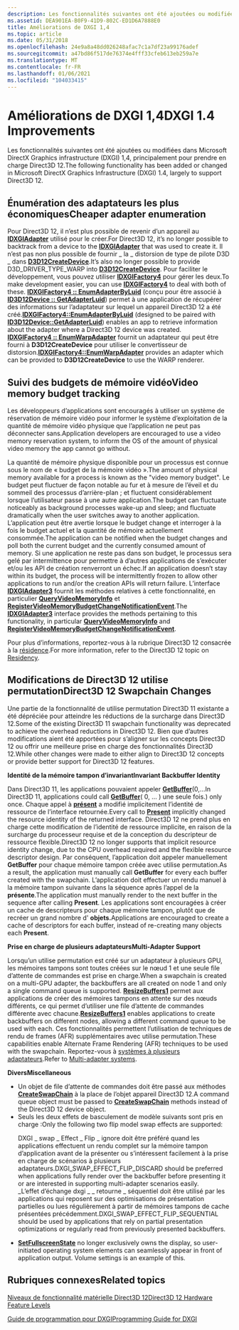 ```yaml
---
description: Les fonctionnalités suivantes ont été ajoutées ou modifiées dans Microsoft DirectX Graphics infrastructure (DXGI) 1,4, principalement pour prendre en charge Direct3D 12.
ms.assetid: DEA901EA-B0F9-41D9-802C-ED1D6A7888E0
title: Améliorations de DXGI 1,4
ms.topic: article
ms.date: 05/31/2018
ms.openlocfilehash: 24e9a8a48dd026248afac7c1a7df23a99176adef
ms.sourcegitcommit: a47bd86f517de76374e4fff33cfeb613eb259a7e
ms.translationtype: MT
ms.contentlocale: fr-FR
ms.lasthandoff: 01/06/2021
ms.locfileid: "104033415"
---
```

# <a name="dxgi-14-improvements"></a><span data-ttu-id="bca11-103">Améliorations de DXGI 1,4</span><span class="sxs-lookup"><span data-stu-id="bca11-103">DXGI 1.4 Improvements</span></span>

<span data-ttu-id="bca11-104">Les fonctionnalités suivantes ont été ajoutées ou modifiées dans Microsoft DirectX Graphics infrastructure (DXGI) 1,4, principalement pour prendre en charge Direct3D 12.</span><span class="sxs-lookup"><span data-stu-id="bca11-104">The following functionality has been added or changed in Microsoft DirectX Graphics Infrastructure (DXGI) 1.4, largely to support Direct3D 12.</span></span>

## <a name="cheaper-adapter-enumeration"></a><span data-ttu-id="bca11-105">Énumération des adaptateurs les plus économiques</span><span class="sxs-lookup"><span data-stu-id="bca11-105">Cheaper adapter enumeration</span></span>

<span data-ttu-id="bca11-106">Pour Direct3D 12, il n’est plus possible de revenir d’un appareil au [**IDXGIAdapter**](/windows/win32/api/DXGI/nn-dxgi-idxgiadapter) utilisé pour le créer.</span><span class="sxs-lookup"><span data-stu-id="bca11-106">For Direct3D 12, it’s no longer possible to backtrack from a device to the [**IDXGIAdapter**](/windows/win32/api/DXGI/nn-dxgi-idxgiadapter) that was used to create it.</span></span> <span data-ttu-id="bca11-107">Il n’est pas non plus possible de fournir \_ la \_ distorsion de type de pilote D3D \_ dans [**D3D12CreateDevice**](/windows/win32/api/d3d12/nf-d3d12-d3d12createdevice).</span><span class="sxs-lookup"><span data-stu-id="bca11-107">It’s also no longer possible to provide D3D\_DRIVER\_TYPE\_WARP into [**D3D12CreateDevice**](/windows/win32/api/d3d12/nf-d3d12-d3d12createdevice).</span></span> <span data-ttu-id="bca11-108">Pour faciliter le développement, vous pouvez utiliser [**IDXGIFactory4**](/windows/win32/api/DXGI1_4/nn-dxgi1_4-idxgifactory4) pour gérer les deux.</span><span class="sxs-lookup"><span data-stu-id="bca11-108">To make development easier, you can use [**IDXGIFactory4**](/windows/win32/api/DXGI1_4/nn-dxgi1_4-idxgifactory4) to deal with both of these.</span></span> <span data-ttu-id="bca11-109">[**IDXGIFactory4 :: EnumAdapterByLuid**](/windows/win32/api/DXGI1_4/nf-dxgi1_4-idxgifactory4-enumadapterbyluid) (conçu pour être associé à [**ID3D12Device :: GetAdapterLuid**](/windows/win32/api/d3d12/nf-d3d12-id3d12device-getadapterluid)) permet à une application de récupérer des informations sur l’adaptateur sur lequel un appareil Direct3D 12 a été créé.</span><span class="sxs-lookup"><span data-stu-id="bca11-109">[**IDXGIFactory4::EnumAdapterByLuid**](/windows/win32/api/DXGI1_4/nf-dxgi1_4-idxgifactory4-enumadapterbyluid) (designed to be paired with [**ID3D12Device::GetAdapterLuid**](/windows/win32/api/d3d12/nf-d3d12-id3d12device-getadapterluid)) enables an app to retrieve information about the adapter where a Direct3D 12 device was created.</span></span> <span data-ttu-id="bca11-110">[**IDXGIFactory4 :: EnumWarpAdapter**](/windows/win32/api/DXGI1_4/nf-dxgi1_4-idxgifactory4-enumwarpadapter) fournit un adaptateur qui peut être fourni à **D3D12CreateDevice** pour utiliser le convertisseur de distorsion.</span><span class="sxs-lookup"><span data-stu-id="bca11-110">[**IDXGIFactory4::EnumWarpAdapter**](/windows/win32/api/DXGI1_4/nf-dxgi1_4-idxgifactory4-enumwarpadapter) provides an adapter which can be provided to **D3D12CreateDevice** to use the WARP renderer.</span></span>

## <a name="video-memory-budget-tracking"></a><span data-ttu-id="bca11-111">Suivi des budgets de mémoire vidéo</span><span class="sxs-lookup"><span data-stu-id="bca11-111">Video memory budget tracking</span></span>

<span data-ttu-id="bca11-112">Les développeurs d’applications sont encouragés à utiliser un système de réservation de mémoire vidéo pour informer le système d’exploitation de la quantité de mémoire vidéo physique que l’application ne peut pas déconnecter sans.</span><span class="sxs-lookup"><span data-stu-id="bca11-112">Application developers are encouraged to use a video memory reservation system, to inform the OS of the amount of physical video memory the app cannot go without.</span></span>

<span data-ttu-id="bca11-113">La quantité de mémoire physique disponible pour un processus est connue sous le nom de « budget de la mémoire vidéo ».</span><span class="sxs-lookup"><span data-stu-id="bca11-113">The amount of physical memory available for a process is known as the "video memory budget".</span></span> <span data-ttu-id="bca11-114">Le budget peut fluctuer de façon notable au fur et à mesure de l’éveil et du sommeil des processus d’arrière-plan ; et fluctuent considérablement lorsque l’utilisateur passe à une autre application.</span><span class="sxs-lookup"><span data-stu-id="bca11-114">The budget can fluctuate noticeably as background processes wake-up and sleep; and fluctuate dramatically when the user switches away to another application.</span></span> <span data-ttu-id="bca11-115">L’application peut être avertie lorsque le budget change et interroger à la fois le budget actuel et la quantité de mémoire actuellement consommée.</span><span class="sxs-lookup"><span data-stu-id="bca11-115">The application can be notified when the budget changes and poll both the current budget and the currently consumed amount of memory.</span></span> <span data-ttu-id="bca11-116">Si une application ne reste pas dans son budget, le processus sera gelé par intermittence pour permettre à d’autres applications de s’exécuter et/ou les API de création renverront un échec.</span><span class="sxs-lookup"><span data-stu-id="bca11-116">If an application doesn’t stay within its budget, the process will be intermittently frozen to allow other applications to run and/or the creation APIs will return failure.</span></span> <span data-ttu-id="bca11-117">L’interface [**IDXGIAdapter3**](/windows/win32/api/dxgi1_4/nn-dxgi1_4-idxgiadapter3) fournit les méthodes relatives à cette fonctionnalité, en particulier [**QueryVideoMemoryInfo**](/windows/win32/api/dxgi1_4/nf-dxgi1_4-idxgiadapter3-queryvideomemoryinfo) et [**RegisterVideoMemoryBudgetChangeNotificationEvent**](/windows/win32/api/dxgi1_4/nf-dxgi1_4-idxgiadapter3-registervideomemorybudgetchangenotificationevent).</span><span class="sxs-lookup"><span data-stu-id="bca11-117">The [**IDXGIAdapter3**](/windows/win32/api/dxgi1_4/nn-dxgi1_4-idxgiadapter3) interface provides the methods pertaining to this functionality, in particular [**QueryVideoMemoryInfo**](/windows/win32/api/dxgi1_4/nf-dxgi1_4-idxgiadapter3-queryvideomemoryinfo) and [**RegisterVideoMemoryBudgetChangeNotificationEvent**](/windows/win32/api/dxgi1_4/nf-dxgi1_4-idxgiadapter3-registervideomemorybudgetchangenotificationevent).</span></span>

<span data-ttu-id="bca11-118">Pour plus d’informations, reportez-vous à la rubrique Direct3D 12 consacrée à la [résidence](../direct3d12/residency.md).</span><span class="sxs-lookup"><span data-stu-id="bca11-118">For more information, refer to the Direct3D 12 topic on [Residency](../direct3d12/residency.md).</span></span>

## <a name="direct3d-12-swapchain-changes"></a><span data-ttu-id="bca11-119">Modifications de Direct3D 12 utilise permutation</span><span class="sxs-lookup"><span data-stu-id="bca11-119">Direct3D 12 Swapchain Changes</span></span>

<span data-ttu-id="bca11-120">Une partie de la fonctionnalité de utilise permutation Direct3D 11 existante a été dépréciée pour atteindre les réductions de la surcharge dans Direct3D 12.</span><span class="sxs-lookup"><span data-stu-id="bca11-120">Some of the existing Direct3D 11 swapchain functionality was deprecated to achieve the overhead reductions in Direct3D 12.</span></span> <span data-ttu-id="bca11-121">Bien que d’autres modifications aient été apportées pour s’aligner sur les concepts Direct3D 12 ou offrir une meilleure prise en charge des fonctionnalités Direct3D 12.</span><span class="sxs-lookup"><span data-stu-id="bca11-121">While other changes were made to either align to Direct3D 12 concepts or provide better support for Direct3D 12 features.</span></span>

<span data-ttu-id="bca11-122">**Identité de la mémoire tampon d’invariant**</span><span class="sxs-lookup"><span data-stu-id="bca11-122">**Invariant Backbuffer Identity**</span></span>

<span data-ttu-id="bca11-123">Dans Direct3D 11, les applications pouvaient appeler [**GetBuffer**](/windows/win32/api/DXGI/nf-dxgi-idxgiswapchain-getbuffer)(0,...</span><span class="sxs-lookup"><span data-stu-id="bca11-123">In Direct3D 11, applications could call [**GetBuffer**](/windows/win32/api/DXGI/nf-dxgi-idxgiswapchain-getbuffer)( 0, …</span></span> <span data-ttu-id="bca11-124">) une seule fois.</span><span class="sxs-lookup"><span data-stu-id="bca11-124">) only once.</span></span> <span data-ttu-id="bca11-125">Chaque appel à [**présent**](/windows/win32/api/DXGI/nf-dxgi-idxgiswapchain-present) a modifié implicitement l’identité de ressource de l’interface retournée.</span><span class="sxs-lookup"><span data-stu-id="bca11-125">Every call to [**Present**](/windows/win32/api/DXGI/nf-dxgi-idxgiswapchain-present) implicitly changed the resource identity of the returned interface.</span></span> <span data-ttu-id="bca11-126">Direct3D 12 ne prend plus en charge cette modification de l’identité de ressource implicite, en raison de la surcharge du processeur requise et de la conception du descripteur de ressource flexible.</span><span class="sxs-lookup"><span data-stu-id="bca11-126">Direct3D 12 no longer supports that implicit resource identity change, due to the CPU overhead required and the flexible resource descriptor design.</span></span> <span data-ttu-id="bca11-127">Par conséquent, l’application doit appeler manuellement **GetBuffer** pour chaque mémoire tampon créée avec utilise permutation.</span><span class="sxs-lookup"><span data-stu-id="bca11-127">As a result, the application must manually call **GetBuffer** for every each buffer created with the swapchain.</span></span> <span data-ttu-id="bca11-128">L’application doit effectuer un rendu manuel à la mémoire tampon suivante dans la séquence après l’appel de la **présente**.</span><span class="sxs-lookup"><span data-stu-id="bca11-128">The application must manually render to the next buffer in the sequence after calling **Present**.</span></span> <span data-ttu-id="bca11-129">Les applications sont encouragées à créer un cache de descripteurs pour chaque mémoire tampon, plutôt que de recréer un grand nombre d' **objets.**</span><span class="sxs-lookup"><span data-stu-id="bca11-129">Applications are encouraged to create a cache of descriptors for each buffer, instead of re-creating many objects each **Present**.</span></span>

<span data-ttu-id="bca11-130">**Prise en charge de plusieurs adaptateurs**</span><span class="sxs-lookup"><span data-stu-id="bca11-130">**Multi-Adapter Support**</span></span>

<span data-ttu-id="bca11-131">Lorsqu’un utilise permutation est créé sur un adaptateur à plusieurs GPU, les mémoires tampons sont toutes créées sur le nœud 1 et une seule file d’attente de commandes est prise en charge.</span><span class="sxs-lookup"><span data-stu-id="bca11-131">When a swapchain is created on a multi-GPU adapter, the backbuffers are all created on node 1 and only a single command queue is supported.</span></span> <span data-ttu-id="bca11-132">[**ResizeBuffers1**](/windows/win32/api/DXGI1_4/nf-dxgi1_4-idxgiswapchain3-resizebuffers1) permet aux applications de créer des mémoires tampons en attente sur des nœuds différents, ce qui permet d’utiliser une file d’attente de commandes différente avec chacune.</span><span class="sxs-lookup"><span data-stu-id="bca11-132">[**ResizeBuffers1**](/windows/win32/api/DXGI1_4/nf-dxgi1_4-idxgiswapchain3-resizebuffers1) enables applications to create backbuffers on different nodes, allowing a different command queue to be used with each.</span></span> <span data-ttu-id="bca11-133">Ces fonctionnalités permettent l’utilisation de techniques de rendu de frames (AFR) supplémentaires avec utilise permutation.</span><span class="sxs-lookup"><span data-stu-id="bca11-133">These capabilities enable Alternate Frame Rendering (AFR) techniques to be used with the swapchain.</span></span> <span data-ttu-id="bca11-134">Reportez-vous à [systèmes à plusieurs adaptateurs](../direct3d12/multi-engine.md).</span><span class="sxs-lookup"><span data-stu-id="bca11-134">Refer to [Multi-adapter systems](../direct3d12/multi-engine.md).</span></span>

<span data-ttu-id="bca11-135">**Divers**</span><span class="sxs-lookup"><span data-stu-id="bca11-135">**Miscellaneous**</span></span>

-   <span data-ttu-id="bca11-136">Un objet de file d’attente de commandes doit être passé aux méthodes [**CreateSwapChain**](/windows/win32/api/DXGI/nf-dxgi-idxgifactory-createswapchain) à la place de l’objet appareil Direct3D 12.</span><span class="sxs-lookup"><span data-stu-id="bca11-136">A command queue object must be passed to [**CreateSwapChain**](/windows/win32/api/DXGI/nf-dxgi-idxgifactory-createswapchain) methods instead of the Direct3D 12 device object.</span></span>
-   <span data-ttu-id="bca11-137">Seuls les deux effets de basculement de modèle suivants sont pris en charge :</span><span class="sxs-lookup"><span data-stu-id="bca11-137">Only the following two flip model swap effects are supported:</span></span> <dl> <span data-ttu-id="bca11-138">DXGI \_ swap \_ Effect \_ Flip \_ ignore doit être préféré quand les applications effectuent un rendu complet sur la mémoire tampon d’application avant de la présenter ou s’intéressent facilement à la prise en charge de scénarios à plusieurs adaptateurs.</span><span class="sxs-lookup"><span data-stu-id="bca11-138">DXGI\_SWAP\_EFFECT\_FLIP\_DISCARD should be preferred when applications fully render over the backbuffer before presenting it or are interested in supporting multi-adapter scenarios easily.</span></span>  
    <span data-ttu-id="bca11-139">\_L’effet d’échange dxgi \_ \_ retourne \_ séquentiel doit être utilisé par les applications qui reposent sur des optimisations de présentation partielles ou lues régulièrement à partir de mémoires tampons de cache présentées précédemment.</span><span class="sxs-lookup"><span data-stu-id="bca11-139">DXGI\_SWAP\_EFFECT\_FLIP\_SEQUENTIAL should be used by applications that rely on partial presentation optimizations or regularly read from previously presented backbuffers.</span></span>  
    </dl>
-   [**SetFullscreenState**](/windows/win32/api/DXGI/nf-dxgi-idxgiswapchain-setfullscreenstate) no longer exclusively owns the display, so user-initiated operating system elements can seamlessly appear in front of application output. Volume settings is an example of this.

## <a name="related-topics"></a><span data-ttu-id="bca11-140">Rubriques connexes</span><span class="sxs-lookup"><span data-stu-id="bca11-140">Related topics</span></span>

[<span data-ttu-id="bca11-141">Niveaux de fonctionnalité matérielle Direct3D 12</span><span class="sxs-lookup"><span data-stu-id="bca11-141">Direct3D 12 Hardware Feature Levels</span></span>](../direct3d12/hardware-feature-levels.md)

[<span data-ttu-id="bca11-142">Guide de programmation pour DXGI</span><span class="sxs-lookup"><span data-stu-id="bca11-142">Programming Guide for DXGI</span></span>](dx-graphics-dxgi-overviews.md)
